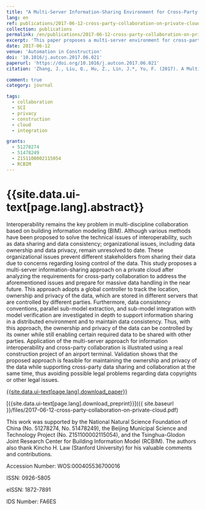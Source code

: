 ```yaml
---
title: "A Multi-Server Information-Sharing Environment for Cross-Party Collaboration on a Private Cloud"
lang: en
ref: publications/2017-06-12-cross-party-collaboration-on-private-cloud
collection: publications
permalink: /en/publications/2017-06-12-cross-party-collaboration-on-private-cloud
excerpt: 'This paper proposes a multi-server environment for cross-party collaboration with special concern on data ownership and privacy.'
date: 2017-06-12
venue: 'Automation in Construction'
doi: '10.1016/j.autcon.2017.06.021'
paperurl: 'https://doi.org/10.1016/j.autcon.2017.06.021'
citation: 'Zhang, J., Liu, Q., Hu, Z., Lin, J.*, Yu, F. (2017). A Multi-Server Information-Sharing Environment for Cross-Party Collaboration on a Private Cloud. <i>Automation in Construction</i>, 81, 180-195. doi: 10.1016/j.autcon.2017.06.021'

comment: true
category: journal

tags: 
  - collaboration
  - SCI
  - privacy
  - construction
  - cloud
  - integration

grants:
  - 51278274
  - 51478249
  - Z151100002115054
  - RCBIM
---
```



{{site.data.ui-text[page.lang].abstract}}
====

Interoperability remains the key problem in multi-discipline collaboration based on building information modeling (BIM). Although various methods have been proposed to solve the technical issues of interoperability, such as data sharing and data consistency; organizational issues, including data ownership and data privacy, remain unresolved to date. These organizational issues prevent different stakeholders from sharing their data due to concerns regarding losing control of the data. This study proposes a multi-server information-sharing approach on a private cloud after analyzing the requirements for cross-party collaboration to address the aforementioned issues and prepare for massive data handling in the near future. This approach adopts a global controller to track the location, ownership and privacy of the data, which are stored in different servers that are controlled by different parties. Furthermore, data consistency conventions, parallel sub-model extraction, and sub-model integration with model verification are investigated in depth to support information sharing in a distributed environment and to maintain data consistency. Thus, with this approach, the ownership and privacy of the data can be controlled by its owner while still enabling certain required data to be shared with other parties. Application of the multi-server approach for information interoperability and cross-party collaboration is illustrated using a real construction project of an airport terminal. Validation shows that the proposed approach is feasible for maintaining the ownership and privacy of the data while supporting cross-party data sharing and collaboration at the same time, thus avoiding possible legal problems regarding data copyrights or other legal issues.

[{{site.data.ui-text[page.lang].download_paper}}](https://www.sciencedirect.com/science/article/pii/S0926580517302042)

[{{site.data.ui-text[page.lang].download_preprint}}]({{ site.baseurl }}/files/2017-06-12-cross-party-collaboration-on-private-cloud.pdf)

This work was supported by the National Natural Science Foundation of China (No. 51278274, No. 51478249), the Beijing Municipal Science and Technology Project (No. Z151100002115054), and the Tsinghua-Glodon Joint Research Center for Building Information Model (RCBIM). The authors also thank Kincho H. Law (Stanford University) for his valuable comments and contributions.

Accession Number: WOS:000405536700016

ISSN: 0926-5805

eISSN: 1872-7891

IDS Number: FA6ES